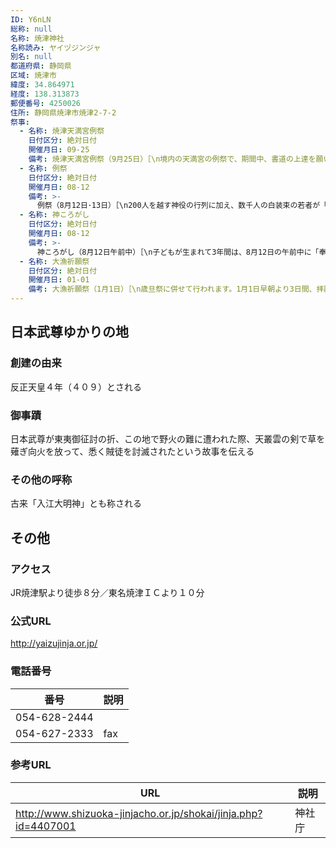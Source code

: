 ```yaml
---
ID: Y6nLN
総称: null
名称: 焼津神社
名称読み: ヤイヅジンジャ
別名: null
都道府県: 静岡県
区域: 焼津市
緯度: 34.864971
経度: 138.313873
郵便番号: 4250026
住所: 静岡県焼津市焼津2-7-2
祭事:
  - 名称: 焼津天満宮例祭
    日付区分: 絶対日付
    開催月日: 09-25
    備考: 焼津天満宮例祭（9月25日）［\n境内の天満宮の例祭で、期間中、書道の上達を願い市内外より出品される書道展が開催されます。］
  - 名称: 例祭
    日付区分: 絶対日付
    開催月日: 08-12
    備考: >-
      例祭（8月12日･13日）［\n200人を越す神役の行列に加え、数千人の白装束の若者が「アンエットン」の掛け声とともに、2基の神輿を激しくあおる勇壮豪快な「東海一の荒祭」です。この神輿渡行列の先頭に立つ「獅子木遣り」では、獅子頭から延びる50ｍの獅子幕を持つ手古舞姿の少女たちが、木遣り唄を歌いながら練り歩きます。］
  - 名称: 神ころがし
    日付区分: 絶対日付
    開催月日: 08-12
    備考: >-
      神ころがし（8月12日午前中）［\n子どもが生まれて3年間は、8月12日の午前中に「奉納焼津神社」と書かれた幟りを持って参拝されます。その1年目の1歳児は、「神ころがし」の神事を受け、無事成長を願います。］
  - 名称: 大漁祈願祭
    日付区分: 絶対日付
    開催月日: 01-01
    備考: 大漁祈願祭（1月1日）［\n歳旦祭に併せて行われます。1月1日早朝より3日間、拝殿前には大漁の大幟が数十本立てられます。］
---
```


## 日本武尊ゆかりの地

### 創建の由来

反正天皇４年（４０９）とされる

### 御事蹟

日本武尊が東夷御征討の折、この地で野火の難に遭われた際、天叢雲の剣で草を薙ぎ向火を放って、悉く賊徒を討滅されたという故事を伝える

### その他の呼称

古来「入江大明神」とも称される

## その他

### アクセス

JR焼津駅より徒歩８分／東名焼津ＩＣより１０分

### 公式URL

http://yaizujinja.or.jp/

### 電話番号

| 番号         | 説明 |
| ------------ | ---- |
| 054-628-2444 |      |
| 054-627-2333 | fax  |

### 参考URL

| URL                                                            | 説明   |
| -------------------------------------------------------------- | ------ |
| http://www.shizuoka-jinjacho.or.jp/shokai/jinja.php?id=4407001 | 神社庁 |
